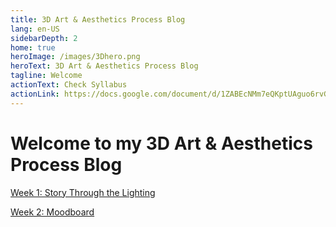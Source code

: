 ```yaml
---
title: 3D Art & Aesthetics Process Blog
lang: en-US
sidebarDepth: 2
home: true
heroImage: /images/3Dhero.png
heroText: 3D Art & Aesthetics Process Blog
tagline: Welcome
actionText: Check Syllabus
actionLink: https://docs.google.com/document/d/1ZABEcNMm7eQKptUAguo6rvGr2fwBy-HwCKpoPPUz4SE/edit
---
```


# Welcome to my 3D Art & Aesthetics Process Blog

[Week 1: Story Through the Lighting](Week1.md)

[Week 2: Moodboard](Week2.md)

<br>

<br>

<br>

<br>

<br>

<br>